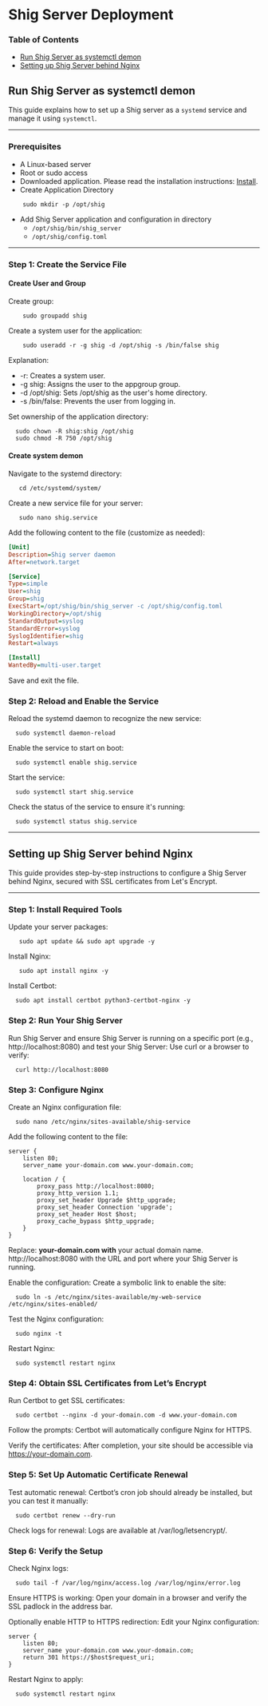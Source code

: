 # Shig Server Deployment

### Table of Contents

- [Run Shig Server as systemctl demon](#Run-Shig-Server-as-systemctl-demon)
- [Setting up Shig Server behind Nginx](#Setting-up-Shig-Server-behind-Nginx)

## Run Shig Server as systemctl demon

This guide explains how to set up a Shig server as a `systemd` service and manage it using `systemctl`.

---

### Prerequisites

- A Linux-based server
- Root or sudo access
- Downloaded application. Please read the installation instructions: [Install](install.md).
- Create Application Directory
```shell
    sudo mkdir -p /opt/shig
```
- Add Shig Server application and configuration in directory 
  - `/opt/shig/bin/shig_server`
  - `/opt/shig/config.toml`

---

### Step 1: Create the Service File

#### Create User and Group
Create group:
```shell
    sudo groupadd shig
```

Create a system user for the application:
```shell
    sudo useradd -r -g shig -d /opt/shig -s /bin/false shig
```
Explanation:
 * -r: Creates a system user.
 * -g shig: Assigns the user to the appgroup group.
 * -d /opt/shig: Sets /opt/shig as the user's home directory.
 * -s /bin/false: Prevents the user from logging in.

Set ownership of the application directory:

```shell
  sudo chown -R shig:shig /opt/shig
  sudo chmod -R 750 /opt/shig
```

#### Create system demon

Navigate to the systemd directory:

```shell
   cd /etc/systemd/system/
```
Create a new service file for your server:

```shell
   sudo nano shig.service
```

Add the following content to the file (customize as needed):
```ini
[Unit]
Description=Shig server daemon
After=network.target

[Service]
Type=simple
User=shig
Group=shig
ExecStart=/opt/shig/bin/shig_server -c /opt/shig/config.toml
WorkingDirectory=/opt/shig
StandardOutput=syslog
StandardError=syslog
SyslogIdentifier=shig
Restart=always

[Install]
WantedBy=multi-user.target
```

Save and exit the file.

### Step 2: Reload and Enable the Service

Reload the systemd daemon to recognize the new service:

```shell
  sudo systemctl daemon-reload
```

Enable the service to start on boot:

```shell
  sudo systemctl enable shig.service
```

Start the service:

```shell
  sudo systemctl start shig.service
```
Check the status of the service to ensure it's running:

```shell
  sudo systemctl status shig.service
```

---

## Setting up Shig Server behind Nginx

This guide provides step-by-step instructions to configure a Shig Server behind Nginx, secured with SSL certificates from Let's Encrypt.

---

### Step 1: Install Required Tools

Update your server packages:
```shell
   sudo apt update && sudo apt upgrade -y
```

Install Nginx:
```shell
   sudo apt install nginx -y
```

Install Certbot:

```shell
  sudo apt install certbot python3-certbot-nginx -y
```

### Step 2: Run Your Shig Server

Run Shig Server and ensure Shig Server is running on a specific port (e.g., http://localhost:8080) and 
test your Shig Server: Use curl or a browser to verify:

```shell
  curl http://localhost:8080
```


### Step 3: Configure Nginx
Create an Nginx configuration file:

```shell
  sudo nano /etc/nginx/sites-available/shig-service
```

Add the following content to the file:

```
server {
    listen 80;
    server_name your-domain.com www.your-domain.com;

    location / {
        proxy_pass http://localhost:8080;
        proxy_http_version 1.1;
        proxy_set_header Upgrade $http_upgrade;
        proxy_set_header Connection 'upgrade';
        proxy_set_header Host $host;
        proxy_cache_bypass $http_upgrade;
    }
}
```
Replace: **your-domain.com with** your actual domain name.
http://localhost:8080 with the URL and port where your Shig Server is running.

Enable the configuration: Create a symbolic link to enable the site:
```shell
  sudo ln -s /etc/nginx/sites-available/my-web-service /etc/nginx/sites-enabled/
```

Test the Nginx configuration:
```shell
  sudo nginx -t
```

Restart Nginx:
```shell
  sudo systemctl restart nginx
```


### Step 4: Obtain SSL Certificates from Let’s Encrypt
Run Certbot to get SSL certificates:

```shell
  sudo certbot --nginx -d your-domain.com -d www.your-domain.com
```

Follow the prompts: Certbot will automatically configure Nginx for HTTPS.

Verify the certificates: After completion, your site should be accessible via https://your-domain.com.

### Step 5: Set Up Automatic Certificate Renewal
Test automatic renewal: Certbot’s cron job should already be installed, but you can test it manually:

```shell
  sudo certbot renew --dry-run
```

Check logs for renewal: Logs are available at /var/log/letsencrypt/.

### Step 6: Verify the Setup
Check Nginx logs:

```shell
  sudo tail -f /var/log/nginx/access.log /var/log/nginx/error.log
```

Ensure HTTPS is working: Open your domain in a browser and verify the SSL padlock in the address bar.

Optionally enable HTTP to HTTPS redirection: Edit your Nginx configuration:

```
server {
    listen 80;
    server_name your-domain.com www.your-domain.com;
    return 301 https://$host$request_uri;
}
```

Restart Nginx to apply:

```shell
  sudo systemctl restart nginx
```
